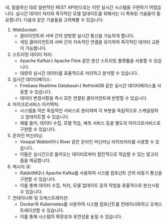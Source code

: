 
네, 말씀하신 대로 일반적인 REST API만으로는 이런 실시간 시스템을 구현하기 어렵습니다. 실시간 데이터 처리와 즉각적인 모델 업데이트를 위해서는 더 특화된 기술들이 필요합니다. 다음과 같은 기술들을 고려해볼 수 있습니다:

1. WebSocket:
    - 클라이언트와 서버 간의 양방향 실시간 통신을 가능하게 합니다.
    - 게임 클라이언트와 서버 간의 지속적인 연결을 유지하여 즉각적인 데이터 교환이 가능합니다.
2. 스트리밍 데이터 처리:
    - Apache Kafka나 Apache Flink 같은 분산 스트리밍 플랫폼을 사용할 수 있습니다.
    - 대량의 실시간 데이터를 효율적으로 처리하고 분석할 수 있습니다.
3. 실시간 데이터베이스:
    - Firebase Realtime Database나 RethinkDB 같은 실시간 데이터베이스를 사용할 수 있습니다.
    - 데이터 변경사항을 즉시 모든 연결된 클라이언트에 반영할 수 있습니다.
4. 마이크로서비스 아키텍처:
    - 시스템을 작은 독립적인 서비스로 분리하여 각 부분을 독립적으로 스케일링하고 업데이트할 수 있습니다.
    - 예를 들어, 데이터 수집, 모델 학습, 예측 서비스 등을 별도의 마이크로서비스로 구현할 수 있습니다.
5. 온라인 머신러닝:
    - Vowpal Wabbit이나 River 같은 온라인 머신러닝 라이브러리를 사용할 수 있습니다.
    - 이들은 실시간으로 들어오는 데이터로부터 점진적으로 학습할 수 있는 알고리즘을 제공합니다.
6. 메시지 큐:
    - RabbitMQ나 Apache Kafka를 사용하여 시스템 컴포넌트 간의 비동기 통신을 구현할 수 있습니다.
    - 이를 통해 데이터 수집, 처리, 모델 업데이트 등의 작업을 효율적으로 분산시킬 수 있습니다.
7. 컨테이너화 및 오케스트레이션:
    - Docker와 Kubernetes를 사용하여 시스템 컴포넌트를 컨테이너화하고 오케스트레이션할 수 있습니다.
    - 이를 통해 시스템의 확장성과 유연성을 높일 수 있습니다.